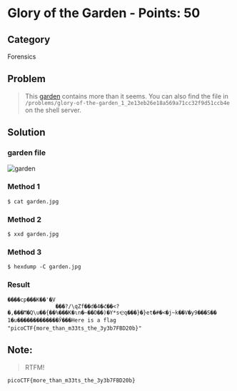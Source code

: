 # Glory of the Garden - Points: 50
## Category
Forensics
## Problem 
> This [garden](https://github.com/s4lm0n-m4k1/picoCTF2019_writeup/blob/master/Forensics/Glory%20of%20the%20Garden/garden.jpg) contains more than it seems. You can also find the file in `/problems/glory-of-the-garden_1_2e13eb26e18a569a71cc32f9d51ccb4e` on the shell server.
## Solution 
### garden file
![garden](https://github.com/s4lm0n-m4k1/picoCTF2019_writeup/blob/master/Forensics/Glory%20of%20the%20Garden/garden.jpg)
### Method 1
```
$ cat garden.jpg 
```
### Method 2
```
$ xxd garden.jpg 
```
### Method 3
```
$ hexdump -C garden.jpg
```
### Result
```
����cp���Κ��'�֖V
               ���?/\qZf��d�4�Հ��<?�,���Ϻ�Q\u��{��%���K�ɩn�~��O��)�Y*sҾq���}�}et�#�<�j~k��V�y9���S�� 1�u�������������Ӳ���Here is a flag "picoCTF{more_than_m33ts_the_3y3b7FBD20b}"
```
## Note: 
> RTFM!
```
picoCTF{more_than_m33ts_the_3y3b7FBD20b}
```
